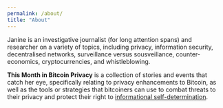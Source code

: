 ```yaml
---
permalink: /about/
title: "About"
---
```


Janine is an investigative journalist (for long attention spans) and researcher on a variety of topics, including privacy, information security, decentralised networks, surveillance versus sousveillance, counter-economics, cryptocurrencies, and whistleblowing.

**This Month in Bitcoin Privacy** is a collection of stories and events that catch her eye, specifically relating to privacy enhancements to Bitcoin, as well as the tools or strategies that bitcoiners can use to combat threats to their privacy and protect their right to [informational self-determination](https://en.wikipedia.org/wiki/Informational_self-determination).
